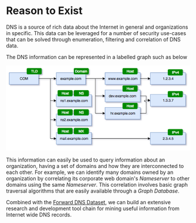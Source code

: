 # Reason to Exist

DNS is a source of rich data about the Internet in general and organizations in specific. This data can be leveraged for a number of security use-cases that can be solved through enumeration, filtering and correlation of DNS data.

The DNS information can be represented in a labelled graph such as below

![DNS Graph Example](images/dns-graph-drawio-source.png)

This information can easily be used to query information about an organization, having a set of domains and how they are interconnected to each other. For example, we can identify many domains owned by an organization by correlating its corporate web domain's *Nameserver* to other domains using the same *Nameserver*. This correlation involves basic graph traversal algorithms that are easily available through a *Graph Database*.

Combined with the [Forward DNS Dataset](https://opendata.rapid7.com/sonar.fdns_v2/), we can build an extensive research and development tool chain for mining useful information from Internet wide DNS records.

